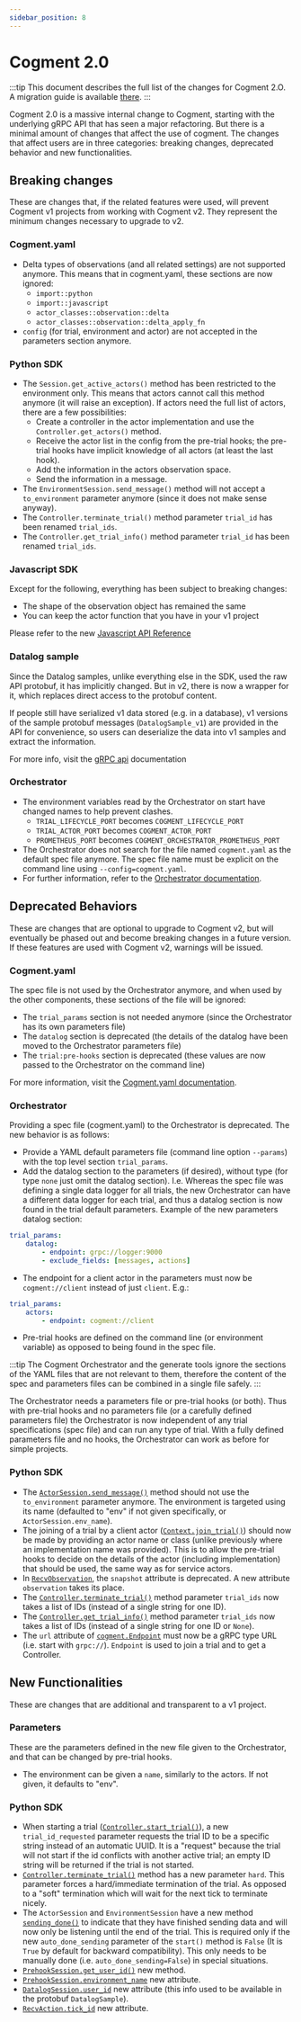 ```yaml
---
sidebar_position: 8
---
```


# Cogment 2.0

:::tip
This document describes the full list of the changes for Cogment 2.O. A migration guide is available [there](../guide/implementation-recipes/v2-migration-guide.md).
:::

Cogment 2.0 is a massive internal change to Cogment, starting with the underlying gRPC API that has seen a major refactoring. But there is a minimal amount of changes that affect the use of cogment. The changes that affect users are in three categories: breaking changes, deprecated behavior and new functionalities.

## Breaking changes

These are changes that, if the related features were used, will prevent Cogment v1 projects from working with Cogment v2. They represent the minimum changes necessary to upgrade to v2.

### Cogment.yaml

-   Delta types of observations (and all related settings) are not supported anymore. This means that in cogment.yaml, these sections are now ignored:
    -   `import::python`
    -   `import::javascript`
    -   `actor_classes::observation::delta`
    -   `actor_classes::observation::delta_apply_fn`
-   `config` (for trial, environment and actor) are not accepted in the parameters section anymore.

### Python SDK

-   The `Session.get_active_actors()` method has been restricted to the environment only. This means that actors cannot call this method anymore (it will raise an exception). If actors need the full list of actors, there are a few possibilities:
    -   Create a controller in the actor implementation and use the `Controller.get_actors()` method.
    -   Receive the actor list in the config from the pre-trial hooks; the pre-trial hooks have implicit knowledge of all actors (at least the last hook).
    -   Add the information in the actors observation space.
    -   Send the information in a message.
-   The `EnvironmentSession.send_message()` method will not accept a `to_environment` parameter anymore (since it does not make sense anyway).
-   The `Controller.terminate_trial()` method parameter `trial_id` has been renamed `trial_ids`.
-   The `Controller.get_trial_info()` method parameter `trial_id` has been renamed `trial_ids`.

### Javascript SDK

Except for the following, everything has been subject to breaking changes:

-   The shape of the observation object has remained the same
-   You can keep the actor function that you have in your v1 project

Please refer to the new [Javascript API Reference](./javascript.md)

### Datalog sample

Since the Datalog samples, unlike everything else in the SDK, used the raw API protobuf, it has implicitly changed. But in v2, there is now a wrapper for it, which replaces direct access to the protobuf content.

If people still have serialized v1 data stored (e.g. in a database), v1 versions of the sample protobuf messages (`DatalogSample_v1`) are provided in the API for convenience, so users can deserialize the data into v1 samples and extract the information.

For more info, visit the [gRPC api](./grpc.md#LogExporterSampleRequest) documentation

### Orchestrator

-   The environment variables read by the Orchestrator on start have changed names to help prevent clashes.
    -   `TRIAL_LIFECYCLE_PORT` becomes `COGMENT_LIFECYCLE_PORT`
    -   `TRIAL_ACTOR_PORT` becomes `COGMENT_ACTOR_PORT`
    -   `PROMETHEUS_PORT` becomes `COGMENT_ORCHESTRATOR_PROMETHEUS_PORT`
-   The Orchestrator does not search for the file named `cogment.yaml` as the default spec file anymore. The spec file name must be explicit on the command line using `--config=cogment.yaml`.
-   For further information, refer to the [Orchestrator documentation](../reference/cli/orchestrator.md).

## Deprecated Behaviors

These are changes that are optional to upgrade to Cogment v2, but will eventually be phased out and become breaking changes in a future version. If these features are used with Cogment v2, warnings will be issued.

### Cogment.yaml

The spec file is not used by the Orchestrator anymore, and when used by the other components, these sections of the file will be ignored:

-   The `trial_params` section is not needed anymore (since the Orchestrator has its own parameters file)
-   The `datalog` section is deprecated (the details of the datalog have been moved to the Orchestrator parameters file)
-   The `trial:pre-hooks` section is deprecated (these values are now passed to the Orchestrator on the command line)

For more information, visit the [Cogment.yaml documentation](./cogment-yaml.md).

### Orchestrator

Providing a spec file (cogment.yaml) to the Orchestrator is deprecated. The new behavior is as follows:

-   Provide a YAML default parameters file (command line option `--params`) with the top level section `trial_params`.
-   Add the datalog section to the parameters (if desired), without type (for type `none` just omit the datalog section). I.e. Whereas the spec file was defining a single data logger for all trials, the new Orchestrator can have a different data logger for each trial, and thus a datalog section is now found in the trial default parameters. Example of the new parameters datalog section:

```yaml
trial_params:
    datalog:
        - endpoint: grpc://logger:9000
        - exclude_fields: [messages, actions]
```

-   The endpoint for a client actor in the parameters must now be `cogment://client` instead of just `client`. E.g.:

```yaml
trial_params:
    actors:
        - endpoint: cogment://client
```

-   Pre-trial hooks are defined on the command line (or environment variable) as opposed to being found in the spec file.

:::tip
The Cogment Orchestrator and the generate tools ignore the sections of the YAML files that are not relevant to them, therefore the content of the spec and parameters files can be combined in a single file safely.
:::

The Orchestrator needs a parameters file or pre-trial hooks (or both). Thus with pre-trial hooks and no parameters file (or a carefully defined parameters file) the Orchestrator is now independent of any trial specifications (spec file) and can run any type of trial. With a fully defined parameters file and no hooks, the Orchestrator can work as before for simple projects.

### Python SDK

-   The [`ActorSession.send_message()`](./python.md#send_messageself-payload-to) method should not use the `to_environment` parameter anymore. The environment is targeted using its name (defaulted to "env" if not given specifically, or `ActorSession.env_name`).
-   The joining of a trial by a client actor ([`Context.join_trial()`](./python.md#async-join_trialself-trial_id-endpoint-impl_namenone-actor_namenone-actor_classnone)) should now be made by providing an actor name or class (unlike previously where an implementation name was provided). This is to allow the pre-trial hooks to decide on the details of the actor (including implementation) that should be used, the same way as for service actors.
-   In [`RecvObservation`](./python.md#class-recvobservation), the `snapshot` attribute is deprecated. A new attribute `observation` takes its place.
-   The [`Controller.terminate_trial()`](./python.md#terminate_trialself-trial_ids-hardfalse) method parameter `trial_ids` now takes a list of IDs (instead of a single string for one ID).
-   The [`Controller.get_trial_info()`](./python.md#async-get_trial_infoself-trial_ids) method parameter `trial_ids` now takes a list of IDs (instead of a single string for one ID or `None`).
-   The `url` attribute of [`cogment.Endpoint`](./python.md#class-cogmentendpoint) must now be a gRPC type URL (i.e. start with `grpc://`). `Endpoint` is used to join a trial and to get a Controller.

## New Functionalities

These are changes that are additional and transparent to a v1 project.

### Parameters

These are the parameters defined in the new file given to the Orchestrator, and that can be changed by pre-trial hooks.

-   The environment can be given a `name`, similarly to the actors. If not given, it defaults to "env".

### Python SDK

-   When starting a trial ([`Controller.start_trial()`](./python.md#async-start_trialself-trial_confignone-trial_id_requestednone)), a new `trial_id_requested` parameter requests the trial ID to be a specific string instead of an automatic UUID. It is a "request" because the trial will not start if the id conflicts with another active trial; an empty ID string will be returned if the trial is not started.
-   [`Controller.terminate_trial()`](./python.md#terminate_trialself-trial_ids-hardfalse) method has a new parameter `hard`. This parameter forces a hard/immediate termination of the trial. As opposed to a "soft" termination which will wait for the next tick to terminate nicely.
-   The `ActorSession` and `EnvironmentSession` have a new method [`sending_done()`](./python.md#sending_doneself) to indicate that they have finished sending data and will now only be listening until the end of the trial. This is required only if the new `auto_done_sending` parameter of the `start()` method is `False` (It is `True` by default for backward compatibility). This only needs to be manually done (i.e. `auto_done_sending=False`) in special situations.
-   [`PrehookSession.get_user_id()`](./python.md#get_user_idself) new method.
-   [`PrehookSession.environment_name`](./python.md#class-prehooksession) new attribute.
-   [`DatalogSession.user_id`](./python.md#class-datalogsession) new attribute (this info used to be available in the protobuf `DatalogSample`).
-   [`RecvAction.tick_id`](./python.md#class-recvaction) new attribute.
